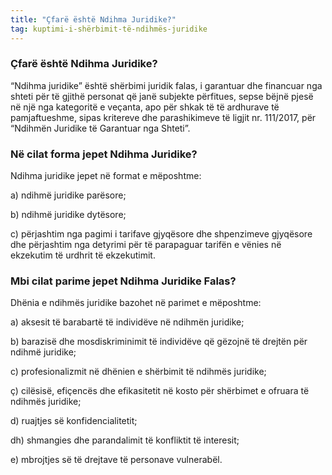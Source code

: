 ```yaml
---
title: "Çfarë është Ndihma Juridike?"
tag: kuptimi-i-shërbimit-të-ndihmës-juridike
---
```


### Çfarë është Ndihma Juridike?

“Ndihma juridike” është shërbimi juridik falas, i garantuar dhe financuar nga shteti për të gjithë personat që janë subjekte përfitues, sepse bëjnë pjesë në një nga kategoritë e veçanta, apo për shkak të të ardhurave të pamjaftueshme, sipas kritereve dhe parashikimeve të ligjit nr. 111/2017, për “Ndihmën Juridike të Garantuar nga Shteti”. 

### Në cilat forma jepet Ndihma Juridike?

Ndihma juridike jepet në format e mëposhtme:

a) ndihmë juridike parësore;

b) ndihmë juridike dytësore;

c) përjashtim nga pagimi i tarifave gjyqësore dhe shpenzimeve gjyqësore dhe përjashtim nga detyrimi për të parapaguar tarifën e vënies në ekzekutim të urdhrit të ekzekutimit.

### Mbi cilat parime jepet Ndihma Juridike Falas?

Dhënia e ndihmës juridike bazohet në parimet e mëposhtme: 

a) aksesit të barabartë të individëve në ndihmën juridike;

b) barazisë dhe mosdiskriminimit të individëve që gëzojnë të drejtën për ndihmë juridike;

c) profesionalizmit në dhënien e shërbimit të ndihmës juridike;

ç) cilësisë, efiçencës dhe efikasitetit në kosto për shërbimet e ofruara të ndihmës juridike;

d) ruajtjes së konfidencialitetit;

dh) shmangies dhe parandalimit të konfliktit të interesit;

e) mbrojtjes së të drejtave të personave vulnerabël.